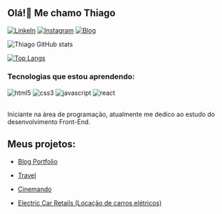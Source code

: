 ## Olá!👋 Me chamo Thiago

[![LinkeIn](https://img.shields.io/badge/LinkedIn-0077B5?style=for-the-badge&logo=linkedin&logoColor=white)](https://www.linkedin.com/in/thiago-albuquerque-23a838222)
[![Instagram](https://img.shields.io/badge/Instagram-E4405F?style=for-the-badge&logo=instagram&logoColor=white)](https://www.instagram.com/garotoqprograma/?hl=pt-br)
[![Blog](https://img.shields.io/badge/Blogger-FF5722?style=for-the-badge&logo=blogger&logoColor=white)](https://blog-meuportfolio.vercel.app/)

![Thiago GitHub stats](https://github-readme-stats.vercel.app/api?username=thiago-albuquerque&show_icons=true&theme=dracula)

[![Top Langs](https://github-readme-stats.vercel.app/api/top-langs/?username=thiago-albuquerque)](https://github.com/anuraghazra/github-readme-stats)

### Tecnologias que estou aprendendo:

<div style='display: inline_block'></b>
    <img align='center' alt='html5' src='https://img.shields.io/badge/HTML5-E34F26?style=for-the-badge&logo=html5&logoColor=white'
    />
    <img align='center' alt='css3' src='https://img.shields.io/badge/CSS3-1572B6?style=for-the-badge&logo=css3&logoColor=white'
    />
    <img align='center' alt='javascript' src='https://img.shields.io/badge/JavaScript-F7DF1E?style=for-the-badge&logo=javascript&logoColor=black'
    />
    <img align='center' alt='react' src='https://img.shields.io/badge/React-20232A?style=for-the-badge&logo=react&logoColor=61DAFB'
    />
    
</div></br>

Iniciante na área de programação, atualmente me dedico ao estudo do desenvolvimento Front-End.

## Meus projetos:

- [Blog Portfolio](https://blog-meuportfolio.vercel.app/)<br/>

- [Travel](https://travelhotel.vercel.app/)<br/>

- [Cinemando](https://cinemando-trailer.netlify.app/)<br/>

- [Electric Car Retails (Locação de carros elétricos)](https://electric-car-rentals.vercel.app/)<br/>


